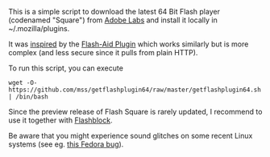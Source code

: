 This is a simple script to download the latest 64 Bit Flash player (codenamed
"Square") from [Adobe Labs][SQUARE] and install it locally in 
~/.mozilla/plugins.

It was [inspired][ASKUBUNTU] by the [Flash-Aid Plugin][FLASHAID] which
works similarly but is more complex (and less secure since it pulls from plain
HTTP).

To run this script, you can execute

    wget -O- https://github.com/mss/getflashplugin64/raw/master/getflashplugin64.sh | /bin/bash

Since the preview release of Flash Square is rarely updated, I recommend to
use it together with [Flashblock][FLASHBLOCK].

Be aware that you might experience sound glitches on some recent Linux
systems (see eg. [this Fedora bug][MEMCPY]).

[SQUARE]:     <http://labs.adobe.com/technologies/flashplayer10/square/>
[ASKUBUNTU]:  <http://askubuntu.com/questions/51298/some-flash-moving-portions-displayed-incorrectly-in-firefox-5>
[FLASHAID]:   <http://www.webgapps.org/add-ons/flash-aid>
[FLASHBLOCK]: <https://addons.mozilla.org/en-US/firefox/addon/flashblock/>
[MEMCPY]:     <https://bugzilla.redhat.com/show_bug.cgi?id=638477>

